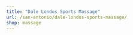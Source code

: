 ```yaml
---
title: "Dale Londos Sports Massage"
url: /san-antonio/dale-londos-sports-massage/
shop: massage
---
```

